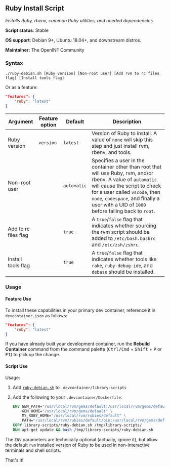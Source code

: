 ## Ruby Install Script

*Installs Ruby, rbenv, common Ruby utilities, and needed dependencies.*

**Script status**: Stable

**OS support**: Debian 9+, Ubuntu 18.04+, and downstream distros.

**Maintainer:** The OpenINF Community

### Syntax

```text
./ruby-debian.sh [Ruby version] [Non-root user] [Add rvm to rc files flag] [Install tools flag]
```

Or as a feature:

```json
"features": {
    "ruby": "latest"
}
```

| Argument             | Feature option | Default     | Description                                                                                                                                                                                                                                                                 |
|----------------------|----------------|-------------|-----------------------------------------------------------------------------------------------------------------------------------------------------------------------------------------------------------------------------------------------------------------------------|
| Ruby version         | `version`      | `latest`    | Version of Ruby to install. A value of `none` will skip this step and just install rvm, rbenv, and tools.                                                                                                                                                                   |
| Non-root user        |                | `automatic` | Specifies a user in the container other than root that will use Ruby, rvm, and/or rbenv. A value of `automatic` will cause the script to check for a user called `vscode`, then `node`, `codespace`, and finally a user with a UID of `1000` before falling back to `root`. |
| Add to rc files flag |                | `true`      | A `true`/`false` flag that indicates whether sourcing the rvm script should be added to `/etc/bash.bashrc` and `/etc/zsh/zshrc`.                                                                                                                                            |
| Install tools flag   |                | `true`      | A `true`/`false` flag that indicates whether tools like `rake`, `ruby-debug-ide`, and `debase` should be installed.                                                                                                                                                         |

### Usage

#### Feature Use

To install these capabilities in your primary dev container, reference it in `devcontainer.json` as follows:

```json
"features": {
    "ruby": "latest"
}
```

If you have already built your development container, run the **Rebuild Container** command from the command palette (<kbd>Ctrl/Cmd</kbd> + <kbd>Shift</kbd> + <kbd>P</kbd> or <kbd>F1</kbd>) to pick up the change.

#### Script Use

Usage:

1. Add [`ruby-debian.sh`](../ruby-debian.sh) to `.devcontainer/library-scripts`

2. Add the following to your `.devcontainer/Dockerfile`:

    ```Dockerfile
    ENV GEM_PATH="/usr/local/rvm/gems/default:/usr/local/rvm/gems/default@global" \
        GEM_HOME="/usr/local/rvm/gems/default" \
        MY_RUBY_HOME="/usr/local/rvm/rubies/default" \
        PATH="/usr/local/rvm/rubies/default/bin:/usr/local/rvm/gems/default@global/bin:/usr/local/rvm/rubies/default/bin:/usr/local/rvm/bin:${PATH}"
    COPY library-scripts/ruby-debian.sh /tmp/library-scripts/
    RUN apt-get update && bash /tmp/library-scripts/ruby-debian.sh
    ```

The `ENV` parameters are technically optional (actually, ignore it), but allow the default `rvm` installed version of Ruby to be used in non-interactive terminals and shell scripts.

That's it!
